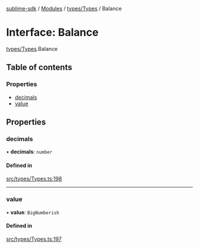 [sublime-sdk](../README.md) / [Modules](../modules.md) / [types/Types](../modules/types_Types.md) / Balance

# Interface: Balance

[types/Types](../modules/types_Types.md).Balance

## Table of contents

### Properties

- [decimals](types_Types.Balance.md#decimals)
- [value](types_Types.Balance.md#value)

## Properties

### decimals

• **decimals**: `number`

#### Defined in

[src/types/Types.ts:198](https://github.com/sublime-finance/sublime-sdk/blob/e0a8c27/src/types/Types.ts#L198)

___

### value

• **value**: `BigNumberish`

#### Defined in

[src/types/Types.ts:197](https://github.com/sublime-finance/sublime-sdk/blob/e0a8c27/src/types/Types.ts#L197)

